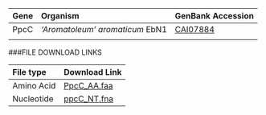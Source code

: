  Gene | Organism | GenBank Accession |
 :--- | :--- | :--- |
| PpcC | *‘Aromatoleum’ aromaticum* EbN1 | [CAI07884](http://www.ncbi.nlm.nih.gov/protein/CAI07884) |
| []() | | |

###FILE DOWNLOAD LINKS

 File type | Download Link |
 :--- | :---------- | 
| Amino Acid | [PpcC_AA.faa](amino_acid/PpcC_AA.faa) |
| Nucleotide | [ppcC_NT.fna](nucleotide/ppcC_NT.fna) |
